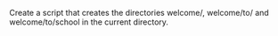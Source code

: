 Create a script that creates the directories welcome/, welcome/to/ and welcome/to/school in the current directory.
